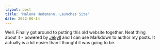```yaml
---
layout: post
title: "Malena Hedemann, Launches Site"
date: 2022-06-14
---
```


Well. Finally got around to putting this old website together. Neat thing about it - powered by [Jekyll](http://jekyllrb.com) and I can use Markdown to author my posts. It actually is a lot easier than I thought it was going to be.

